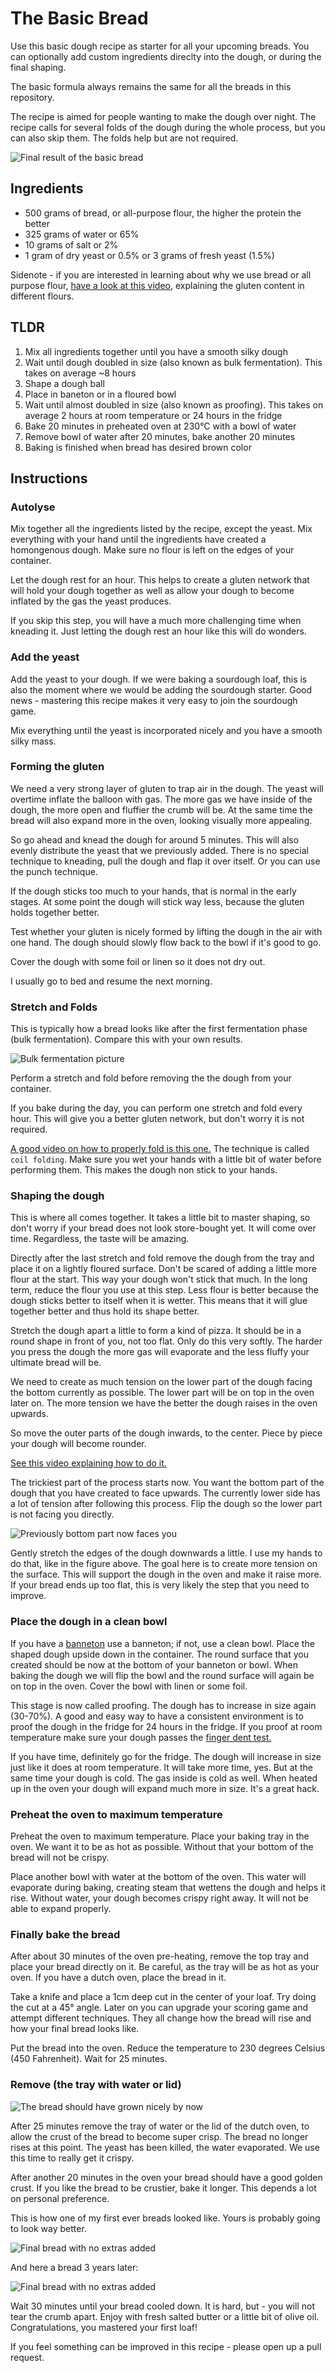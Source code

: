 # The Basic Bread

Use this basic dough recipe as starter for all your upcoming breads.
You can optionally add custom ingredients direclty into the dough, or
during the final shaping.

The basic formula always remains the same for all the breads in this repository.

The recipe is aimed for people wanting to make the dough over night.
The recipe calls for several folds of the dough during the whole process,
but you can also skip them. The folds help but are not required.

![Final result of the basic bread](../../images/basic-bread-crumbshot.jpeg)


## Ingredients

- 500 grams of bread, or all-purpose flour, the higher the protein the better
- 325 grams of water or 65%
- 10 grams of salt or 2%
- 1 gram of dry yeast or 0.5% or 3 grams of fresh yeast (1.5%)

Sidenote - if you are interested in learning about why we use bread or all purpose flour,
[have a look at this video](https://www.youtube.com/watch?v=zDEcvSc2UKA),
explaining the gluten content in different flours.

## TLDR

1. Mix all ingredients together until you have a smooth silky dough
2. Wait until dough doubled in size (also known as bulk fermentation). This takes
  on average ~8 hours
3. Shape a dough ball
4. Place in baneton or in a floured bowl
5. Wait until almost doubled in size (also known as proofing). This takes on
average 2 hours at room temperature or 24 hours in the fridge
6. Bake 20 minutes in preheated oven at 230°C with a bowl of water
7. Remove bowl of water after 20 minutes, bake another 20 minutes
8. Baking is finished when bread has desired brown color

## Instructions

### Autolyse

Mix together all the ingredients listed by the recipe, except the yeast.
Mix everything with your hand until the ingredients have created a homongenous dough.
Make sure no flour is left on the edges of your container.

Let the dough rest for an hour. This helps to create a gluten network that will
hold your dough together as well as allow your dough to become inflated
by the gas the yeast produces.

If you skip this step, you will have a much more challenging time when kneading it.
Just letting the dough rest an hour like this will do wonders.

### Add the yeast

Add the yeast to your dough. If we were baking a sourdough loaf, this is also the moment
where we would be adding the sourdough starter. Good news - mastering this recipe
makes it very easy to join the sourdough game.

Mix everything until the yeast is incorporated nicely and you have a smooth silky mass.

### Forming the gluten

We need a very strong layer of gluten to trap air in the dough.
The yeast will overtime inflate the balloon with gas.
The more gas we have inside of the dough, the more open and fluffier
the crumb will be. At the same time the bread will also expand
more in the oven, looking visually more appealing.

So go ahead and knead the dough for around 5 minutes.
This will also evenly distribute the yeast that we previously added.
There is no special technique to kneading, pull the dough and flap it
over itself. Or you can use the punch technique.

If the dough sticks too much to your hands, that is normal in the early stages.
At some point the dough will stick way less, because the gluten holds together better.

Test whether your gluten is nicely formed by lifting the dough in the air with one hand.
The dough should slowly flow back to the bowl if it's good to go.

Cover the dough with some foil or linen so it does not dry out.

I usually go to bed and resume the next morning.

### Stretch and Folds

This is typically how a bread looks like after the first fermentation phase (bulk fermentation). Compare this with your own results.

![Bulk fermentation picture](../../images/basic-bread-bulk-fermentation.jpeg)

Perform a stretch and fold before removing the the dough from your container.

If you bake during the day, you can perform one stretch and fold every hour.
This will give you a better gluten network, but don't worry it is not required.

[A good video on how to properly fold is this one.](https://www.youtube.com/watch?v=6JQm2n4aVZc)
The technique is called `coil folding`. Make sure you wet your hands with a
little bit of water before performing them. This makes the dough non stick to your hands.


### Shaping the dough

This is where all comes together. It takes a little bit to master shaping,
so don't worry if your bread does not look store-bought yet. It will come over time.
Regardless, the taste will be amazing.

Directly after the last stretch and fold remove the dough from the tray and
place it on a lightly floured surface. Don't be scared of adding a little more
flour at the start.  This way your dough won't stick that much.
In the long term, reduce the flour you use at this step. Less flour is better
because the dough sticks better to itself when it is wetter.
This means that it will glue together better and thus hold its shape better.

Stretch the dough apart a little to form a kind of pizza. It should be in a
round shape in front of you, not too flat. Only do this very softly. The
harder you press the dough the more gas will evaporate and the less fluffy
your ultimate bread will be.

We need to create as much tension on the lower part of the dough facing the
bottom currently as possible. The lower part will be on top in the oven later
on. The more tension we have the better the dough raises in the oven upwards.

So move the outer parts of the dough inwards, to the center.
Piece by piece your dough will become rounder.

[See this video explaining how to do it.](https://www.youtube.com/watch?v=5--bR1mPiZE)

The trickiest part of the process starts now.
You want the bottom part of the dough that you have created to face upwards. The
currently lower side has a lot of tension after following this process.
Flip the dough so the lower part is not facing you directly.

![Previously bottom part now faces you](../../images/basic-bread-shaped-bread.jpeg)

Gently stretch the edges of the dough downwards a little. I use my hands to do that, like in the figure above.
The goal here is to create more tension on the surface.
This will support the dough in the oven and make it raise more.
If your bread ends up too flat, this is very likely the step that you need to improve.

### Place the dough in a clean bowl

If you have a [banneton](tools.md#banneton-optional) use a banneton; if not, use a clean bowl.
Place the shaped dough upside down in the container.
The round surface that you created should be now at the bottom of your banneton or bowl.
When baking the dough we will flip the bowl and the round surface will again be
on top in the oven. Cover the bowl with linen or some foil.

This stage is now called proofing. The dough has to increase in size again
(30-70%). A good and easy way to have a consistent environment is to proof
the dough in the fridge for 24 hours in the fridge. If you proof at room
temperature make sure your dough passes the
[finger dent test.](https://www.youtube.com/watch?v=6oAfl1u0fIw)

If you have time, definitely go for the fridge. The dough will increase in size
just like it does at room temperature. It will take more time, yes. But at the same
time your dough is cold. The gas inside is cold as well. When heated up in the oven
your dough will expand much more in size. It's a great hack.

### Preheat the oven to maximum temperature

Preheat the oven to maximum temperature. Place your baking tray in the oven.
We want it to be as hot as possible. Without that your bottom of the bread will not be crispy.

Place another bowl with water at the bottom of the oven. This water will
evaporate during baking, creating steam that wettens the dough and helps it rise.
Without water, your dough becomes crispy right away.
It will not be able to expand properly.

### Finally bake the bread

After about 30 minutes of the oven pre-heating, remove the top tray and
place your bread directly on it.  Be careful, as the tray will be as
hot as your oven.  If you have a dutch oven, place the bread in it.

Take a knife and place a 1cm deep cut in the center of your loaf. Try doing
the cut at a 45° angle. Later on you can upgrade your scoring game and
attempt different techniques. They all change how the bread will rise
and how your final bread looks like.

Put the bread into the oven. Reduce the temperature to 230 degrees
Celsius (450 Fahrenheit). Wait for 25 minutes.

### Remove (the tray with water or lid)

![The bread should have grown nicely by now](../../images/grow.jpg)

After 25 minutes remove the tray of water or the lid of the dutch oven,
to allow the crust of the bread to become super crisp.
The bread no longer rises at this point. The yeast has been killed,
the water evaporated. We use this time to really get it crispy.

After another 20 minutes in the oven your bread should have a good golden crust.
If you like the bread to be crustier, bake it longer. This depends a lot on personal preference.

This is how one of my first ever breads looked like. Yours is probably going to look way better.

![Final bread with no extras added](../../images/final-basic-bread.jpg)

And here a bread 3 years later:

![Final bread with no extras added](../../images/basic-bread-crumbshot.jpeg)

Wait 30 minutes until your bread cooled down. It is hard, but - you will not
tear the crumb apart. Enjoy with fresh salted butter or a little bit of olive oil. Congratulations, you mastered your first loaf!

If you feel something can be improved in this recipe - please open up a pull request.
